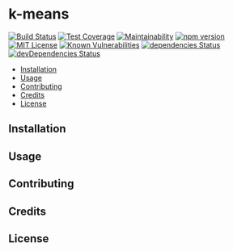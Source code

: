 # k-means

[![Build Status](https://travis-ci.org/alkocats/k-means.svg?branch=master)](https://travis-ci.org/alkocats/k-means)
[![Test Coverage](https://api.codeclimate.com/v1/badges/35aa6a4af9216b9fd46f/test_coverage)](https://codeclimate.com/github/alkocats/k-means/test_coverage)
[![Maintainability](https://api.codeclimate.com/v1/badges/35aa6a4af9216b9fd46f/maintainability)](https://codeclimate.com/github/alkocats/k-means/maintainability)
[![npm version](https://badge.fury.io/js/%40alkocats%2Fk-means.svg)](https://badge.fury.io/js/%40alkocats%2Fk-means)
[![MIT License](https://img.shields.io/github/license/alkocats/k-means.svg)](https://github.com/alkocats/k-means/blob/master/LICENSE)
[![Known Vulnerabilities](https://snyk.io/test/github/alkocats/k-means/badge.svg)](https://snyk.io/test/github/alkocats/k-means)
[![dependencies Status](https://david-dm.org/alkocats/k-means/status.svg)](https://david-dm.org/alkocats/k-means)
[![devDependencies Status](https://david-dm.org/alkocats/k-means/dev-status.svg)](https://david-dm.org/alkocats/k-means?type=dev)

- [Installation](#installation)
- [Usage](#usage)
- [Contributing](#contributing)
- [Credits](#credits)
- [License](#license)

## Installation

## Usage

## Contributing

## Credits

## License
